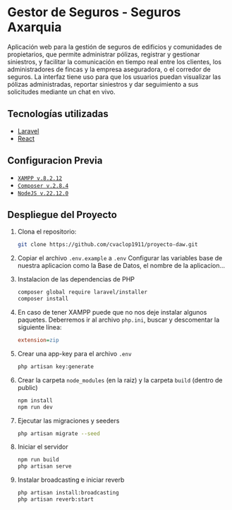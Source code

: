 # Gestor de Seguros - Seguros Axarquia

Aplicación web para la gestión de seguros de edificios y comunidades de
propietarios, que permite administrar pólizas, registrar y gestionar siniestros, y facilitar la
comunicación en tiempo real entre los clientes, los administradores de fincas y la empresa
aseguradora, o el corredor de seguros. La interfaz tiene uso para que los usuarios puedan
visualizar las pólizas administradas, reportar siniestros y dar seguimiento a sus solicitudes
mediante un chat en vivo.

## Tecnologías utilizadas

- [Laravel](https://laravel.com/)
- [React](https://reactjs.org/)

## Configuracion Previa

- [`XAMPP v.8.2.12` ](https://www.apachefriends.org/es/download.html)
- [`Composer v.2.8.4`](https://getcomposer.org/download/)
- [`NodeJS v.22.12.0`](https://nodejs.org/en/download/prebuilt-installer)

## Despliegue del Proyecto

1. Clona el repositorio:
    ```bash
    git clone https://github.com/cvaclop1911/proyecto-daw.git
    ```
2. Copiar el archivo `.env.example` a `.env`
    Configurar las variables base de nuestra aplicacion como la Base de Datos, el nombre de la aplicacion...

3. Instalacion de las dependencias de PHP
    ```bash
    composer global require laravel/installer
    composer install
    ```

4. En caso de tener XAMPP puede que no nos deje instalar algunos paquetes.
    Deberremos ir al archivo `php.ini`, buscar y descomentar la siguiente línea:
    ```ini
    extension=zip
    ```

5. Crear una app-key para el archivo `.env`
    ``` bash
    php artisan key:generate
    ```

6. Crear la carpeta `node_modules` (en la raiz) y la carpeta `build` (dentro de public)
    ``` bash
    npm install
    npm run dev
    ```

7. Ejecutar las migraciones y seeders
    ``` bash
    php artisan migrate --seed
    ```

8. Iniciar el servidor
    ```bash
    npm run build
    php artisan serve
    ```

9. Instalar broadcasting e iniciar reverb
    ```bash
    php artisan install:broadcasting
    php artisan reverb:start
    ```
